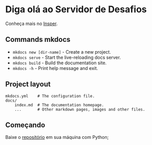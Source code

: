 # Diga olá ao Servidor de Desafios
Conheça mais no [Insper](https://www.insper.edu.br).

## Commands mkdocs

* `mkdocs new [dir-name]` - Create a new project.
* `mkdocs serve` - Start the live-reloading docs server.
* `mkdocs build` - Build the documentation site.
* `mkdocs -h` - Print help message and exit.

## Project layout

    mkdocs.yml    # The configuration file.
    docs/
        index.md  # The documentation homepage.
        ...       # Other markdown pages, images and other files.


## Começando

Baixe o [repositório](https://github.com/franciol/Servidor_de_desafios) em sua máquina com Python;